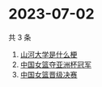 # 2023-07-02

共 3 条

<!-- BEGIN ZHIHUSEARCH -->
<!-- 最后更新时间 Sun Jul 02 2023 19:07:56 GMT+0800 (China Standard Time) -->
1. [山河大学是什么梗](https://www.zhihu.com/search?q=山河大学是什么梗)
1. [中国女篮夺亚洲杯冠军](https://www.zhihu.com/search?q=中国女篮夺亚洲杯冠军)
1. [中国女篮晋级决赛](https://www.zhihu.com/search?q=中国女篮晋级决赛)
<!-- END ZHIHUSEARCH -->
